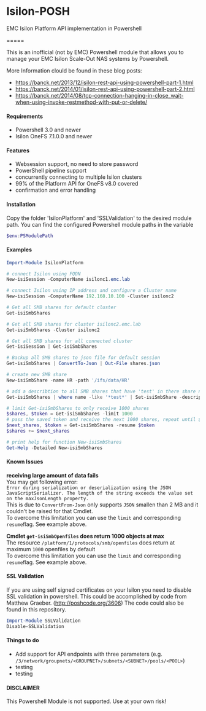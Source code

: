 # Isilon-POSH

EMC Isilon Platform API implementation in Powershell

=====

This is an inofficial (not by EMC) Powershell module that allows you to manage your EMC Isilon Scale-Out NAS systems by Powershell.

More Information clould be found in these blog posts:
* https://banck.net/2013/12/isilon-rest-api-using-powershell-part-1.html
* https://banck.net/2014/01/isilon-rest-api-using-powershell-part-2.html
* https://banck.net/2014/08/tcp-connection-hanging-in-close_wait-when-using-invoke-restmethod-with-put-or-delete/

#### Requirements
* Powershell 3.0 and newer
* Isilon OneFS 7.1.0.0 and newer

#### Features
* Websession support, no need to store password
* PowerShell pipeline support
* concurrently connecting to multiple Isilon clusters
* 99% of the Platform API for OneFS v8.0 covered
* confirmation and error handling

#### Installation

Copy the folder 'IsilonPlatform' and 'SSLValidation' to the desired module path.
You can find the configured Powershell module paths in the variable 
```PowerShell
$env:PSModulePath
```

#### Examples
```PowerShell
Import-Module IsilonPlatform

# connect Isilon using FQDN
New-isiSession -ComputerName isilonc1.emc.lab

# connect Isilon using IP address and configure a Cluster name
New-isiSession -ComputerName 192.168.10.100 -Cluster isilonc2

# Get all SMB shares for default cluster
Get-isiSmbShares

# Get all SMB shares for cluster isilonc2.emc.lab
Get-isiSmbShares -Cluster isilonc2

# Get all SMB shares for all connected cluster
Get-isiSession | Get-isiSmbShares

# Backup all SMB shares to json file for default session
Get-isiSmbShares | ConvertTo-Json | Out-File shares.json

# create new SMB share
New-isiSmbShare -name HR -path '/ifs/data/HR'

# add a describtion to all SMB shares that have 'test' in there share name
Get-isiSmbShares | where name -like '*test*' | Set-isiSmbShare -description 'This is a Test Share'

# limit Get-isiSmbShares to only receive 1000 shares
$shares, $token = Get-isiSmbShares -limit 1000
# pass the saved token and receive the next 1000 shares, repeat until $token is empty
$next_shares, $token = Get-isiSmbShares -resume $token
$shares += $next_shares

# print help for function New-isiSmbShares
Get-Help -Detailed New-isiSmbShares
```

#### Known Issues

**receiving large amount of data fails**  
You may get following error:  
`Error during serialization or deserialization using the JSON JavaScriptSerializer. The length of the string exceeds the value set on the maxJsonLength property.`  
This is due to `ConvertFrom-Json` only supports `JSON` smallen than 2 MB and it couldn't be raised for that Cmdlet.  
To overcome this limitation you can use the `limit` and corresponding `resume`flag. See example above.

**Cmdlet `get-isiSmbOpenfiles` does return 1000 objects at max**  
The resource `/platform/1/protocols/smb/openfiles` does return at maximum `1000` openfiles by default  
To overcome this limitation you can use the `limit` and corresponding `resume`flag. See example above.

#### SSL Validation
If you are using self signed certificates on your Isilon you need to disable SSL validation in powershell.
This could be accomplished by code from Matthew Graeber. (http://poshcode.org/3606)
The code could also be found in this repository.

```PowerShell
Import-Module SSLValidation
Disable-SSLValidation
```

#### Things to do
* Add support for API endpoints with three parameters (e.g. `/3/network/groupnets/<GROUPNET>/subnets/<SUBNET>/pools/<POOL>`)
* testing
* testing


#### DISCLAIMER
This Powershell Module is not supported. Use at your own risk!
